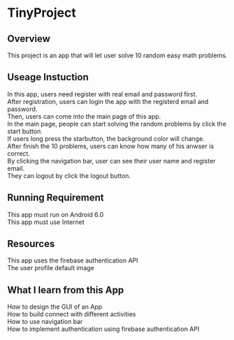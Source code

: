 # TinyProject
## Overview
This project is an app that will let user solve 10 random easy math problems.
## Useage Instuction
In this app, users need register with real email and password first.  
After registration, users can login the app with the registerd email and password.  
Then, users can come into the main page of this app.  
In the main page, people can start solving the random problems by click the start button.  
If users long press the starbutton, the background color will change.  
After finish the 10 problems, users can know how many of his anwser is correct.  
By clicking the navigation bar, user can see their user name and register email.  
They can logout by click the logout button.
## Running Requirement
This app must run on Android 6.0  
This app must use Internet  
## Resources
This app uses the firebase authentication API  
The user profile default image
## What I learn from this App
How to design the GUI of an App  
How to build connect with different activities  
How to use navigation bar  
How to implement authentication using firebase authentication API  



